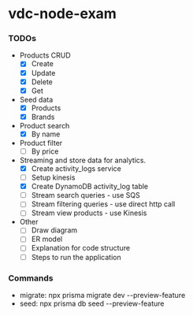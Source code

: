 # vdc-node-exam

### TODOs

- Products CRUD
  - [x] Create
  - [x] Update
  - [x] Delete
  - [x] Get
- Seed data
  - [x] Products
  - [x] Brands
- Product search
  - [x] By name
- Product filter
  - [ ] By price
- Streaming and store data for analytics.
  - [x] Create activity_logs service
  - [ ] Setup kinesis
  - [x] Create DynamoDB activity_log table
  - [ ] Stream search queries - use SQS
  - [ ] Stream filtering queries - use direct http call
  - [ ] Stream view products - use Kinesis
- Other
  - [ ] Draw diagram
  - [ ] ER model
  - [ ] Explanation for code structure
  - [ ] Steps to run the application

### Commands

- migrate: npx prisma migrate dev --preview-feature
- seed: npx prisma db seed --preview-feature
